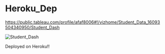 # Heroku_Dep


https://public.tableau.com/profile/afaf8006#!/vizhome/Student_Data_16093504340950/Student_Dash

![Student_Dash](https://user-images.githubusercontent.com/26872768/104947677-1f725680-59e2-11eb-8474-e1d8424496bf.png) 

Deployed on Heroku!!

